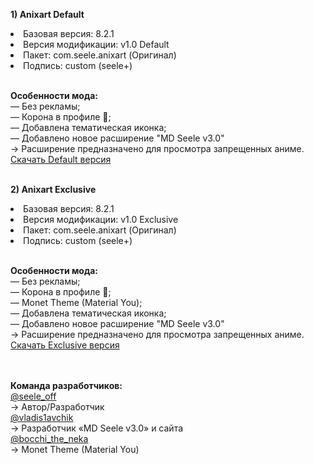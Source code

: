 <b>1) Anixart Default</b>
<li>Базовая версия: 8.2.1</li>
<li>Версия модификации: v1.0 Default</li>
<li>Пакет: com.seele.anixart (Оригинал)</li>
<li>Подпись: custom (seele+)</li>
<br>

<b>Особенности мода:</b>
<br>
— Без рекламы;
<br>
— Корона в профиле 👑;
<br>
— Добавлена тематическая иконка;
<br>
— Добавлено новое расширение "MD Seele v3.0"
<br>
→ Расширение предназначено для просмотра запрещенных аниме.
<br>
<a href="https://github.com/seele-off/anixart/releases/download/anixart-default/Anixart-Default-v1.0-by-Seele.apk">Скачать Default версия</a>
<br><br>

<b>2) Anixart Exclusive</b>
<li>Базовая версия: 8.2.1</li>
<li>Версия модификации: v1.0 Exclusive</li>
<li>Пакет: com.seele.anixart (Оригинал)</li>
<li>Подпись: custom (seele+)</li>
</li>
<br>

<b>Особенности мода:</b>
<br>
— Без рекламы;
<br>
— Корона в профиле 👑;
<br>
— Monet Theme (Material You);
<br>
— Добавлена тематическая иконка;
<br>
— Добавлено новое расширение "MD Seele v3.0"
<br>
→ Расширение предназначено для просмотра запрещенных аниме.
<br>
<a href="https://github.com/seele-off/anixart/releases/download/anixart-exclusive/Anixart-Exclusive-v1.0-by-Seele.apk">Скачать Exclusive версия</a>
<br><br><br>

<b>Команда разработчиков:</b><br>
<a href="https://t.me/seele_off">@seele_off</a><br>
→ Автор/Разработчик
<br>
<a href="https://t.me/vladis1avchik<br>">@vladis1avchik</a><br>
→ Разработчик «MD Seele v3.0» и сайта
<br>
<a href="https://t.me/bocchi_the_neka">@bocchi_the_neka</a><br>
→ Monet Theme (Material You)
